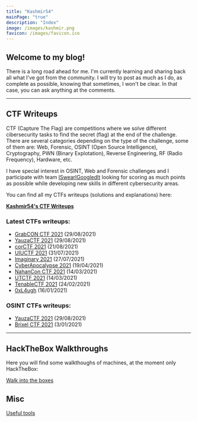 ```yaml
---
title: "Kashmir54"
mainPage: "true"
description: "Index"
image: /images/kashmir.png
favicon: /images/favicon.ico
---
```


## Welcome to my blog!

There is a long road ahead for me. I'm currently learning and sharing back all what I've got from the community.
I will try to post as much as I do, as complete as possible, knowing that sometimes, I won't be clear. In that case, you can ask anything at the comments.

---

## CTF Writeups

CTF (Capture The Flag) are competitions where we solve different cibersecurity tasks to find the secret (flag) at the end of the challenge. There are several categories depending on the type of the challenge, some of them are: Web, Forensic, OSINT (Open Source Intelligence), Cryptography, PWN (Binary Explotation), Reverse Engineering, RF (Radio Frequency), Hardware, etc. 

I have special interest in OSINT, Web and Forensic challenges and I participate with team [ISwearIGoogledIt](https://ctftime.org/team/109689) looking for scoring as much points as possible while developing new skills in different cybersecurity areas.

You can find all my CTFs writeups (solutions and explanations) here: 

[**Kashmir54's CTF Writeups**](/ctfs)

### Latest CTFs writeups:

- [GrabCON CTF 2021](/ctfs/GrabCON) (29/08/2021)
- [YauzaCTF 2021](/ctfs/YauzaCTF2021) (29/08/2021)
- [corCTF 2021](/ctfs/corCTF2021) (21/08/2021)
- [UIUCTF 2021](/ctfs/UIUCTF2021) (31/07/2021)
- [Imaginary 2021](/ctfs/ImaginaryCTF2021) (27/07/2021)
- [CyberApocalypse 2021](/ctfs/CyberApocalypse2021) (19/04/2021)
- [NahanCon CTF 2021](/ctfs/NahamCTF2021) (14/03/2021)
- [UTCTF 2021](/ctfs/UTCTF2021) (14/03/2021)
- [TenableCTF 2021](/ctfs/TenableCTF) (24/02/2021)
- [0xL4ugh](/ctfs/0xL4ugh) (16/01/2021)


### OSINT CTFs writeups:

- [YauzaCTF 2021](/ctfs/YauzaCTF2021) (29/08/2021)
- [Brixel CTF 2021](/ctfs/Brixel#visit-limburg-1) (3/01/2021)

---

## HackTheBox Walkthroughs

Here you will find some walkthoughs of machines, at the moment only HackTheBox:

[Walk into the boxes](/walkthroughs)

<script src="https://www.hackthebox.eu/badge/365669"></script>


## Misc

[Useful tools](/misc)